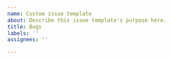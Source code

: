 ```yaml
---
name: Custom issue template
about: Describe this issue template's purpose here.
title: Bugs
labels: ''
assignees: ''

---
```



